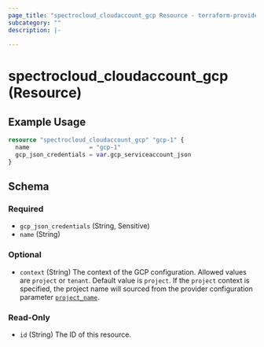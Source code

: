 ```yaml
---
page_title: "spectrocloud_cloudaccount_gcp Resource - terraform-provider-spectrocloud"
subcategory: ""
description: |-
  
---
```


# spectrocloud_cloudaccount_gcp (Resource)

  

## Example Usage

```terraform
resource "spectrocloud_cloudaccount_gcp" "gcp-1" {
  name                 = "gcp-1"
  gcp_json_credentials = var.gcp_serviceaccount_json
}
```


<!-- schema generated by tfplugindocs -->
## Schema

### Required

- `gcp_json_credentials` (String, Sensitive)
- `name` (String)

### Optional

- `context` (String) The context of the GCP configuration. Allowed values are `project` or `tenant`. Default value is `project`. If  the `project` context is specified, the project name will sourced from the provider configuration parameter [`project_name`](https://registry.terraform.io/providers/spectrocloud/spectrocloud/latest/docs#schema).

### Read-Only

- `id` (String) The ID of this resource.